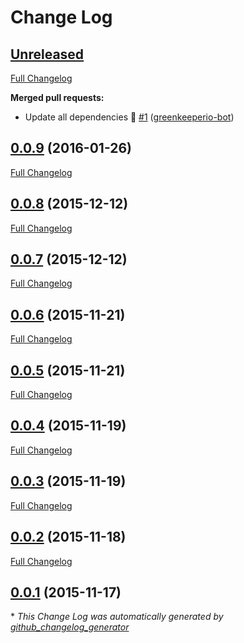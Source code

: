 # Change Log

## [Unreleased](https://github.com/skratchdot/stats-collector/tree/HEAD)

[Full Changelog](https://github.com/skratchdot/stats-collector/compare/0.0.9...HEAD)

**Merged pull requests:**

- Update all dependencies 🌴 [\#1](https://github.com/skratchdot/stats-collector/pull/1) ([greenkeeperio-bot](https://github.com/greenkeeperio-bot))

## [0.0.9](https://github.com/skratchdot/stats-collector/tree/0.0.9) (2016-01-26)
[Full Changelog](https://github.com/skratchdot/stats-collector/compare/0.0.8...0.0.9)

## [0.0.8](https://github.com/skratchdot/stats-collector/tree/0.0.8) (2015-12-12)
[Full Changelog](https://github.com/skratchdot/stats-collector/compare/0.0.7...0.0.8)

## [0.0.7](https://github.com/skratchdot/stats-collector/tree/0.0.7) (2015-12-12)
[Full Changelog](https://github.com/skratchdot/stats-collector/compare/0.0.6...0.0.7)

## [0.0.6](https://github.com/skratchdot/stats-collector/tree/0.0.6) (2015-11-21)
[Full Changelog](https://github.com/skratchdot/stats-collector/compare/0.0.5...0.0.6)

## [0.0.5](https://github.com/skratchdot/stats-collector/tree/0.0.5) (2015-11-21)
[Full Changelog](https://github.com/skratchdot/stats-collector/compare/0.0.4...0.0.5)

## [0.0.4](https://github.com/skratchdot/stats-collector/tree/0.0.4) (2015-11-19)
[Full Changelog](https://github.com/skratchdot/stats-collector/compare/0.0.3...0.0.4)

## [0.0.3](https://github.com/skratchdot/stats-collector/tree/0.0.3) (2015-11-19)
[Full Changelog](https://github.com/skratchdot/stats-collector/compare/0.0.2...0.0.3)

## [0.0.2](https://github.com/skratchdot/stats-collector/tree/0.0.2) (2015-11-18)
[Full Changelog](https://github.com/skratchdot/stats-collector/compare/0.0.1...0.0.2)

## [0.0.1](https://github.com/skratchdot/stats-collector/tree/0.0.1) (2015-11-17)


\* *This Change Log was automatically generated by [github_changelog_generator](https://github.com/skywinder/Github-Changelog-Generator)*